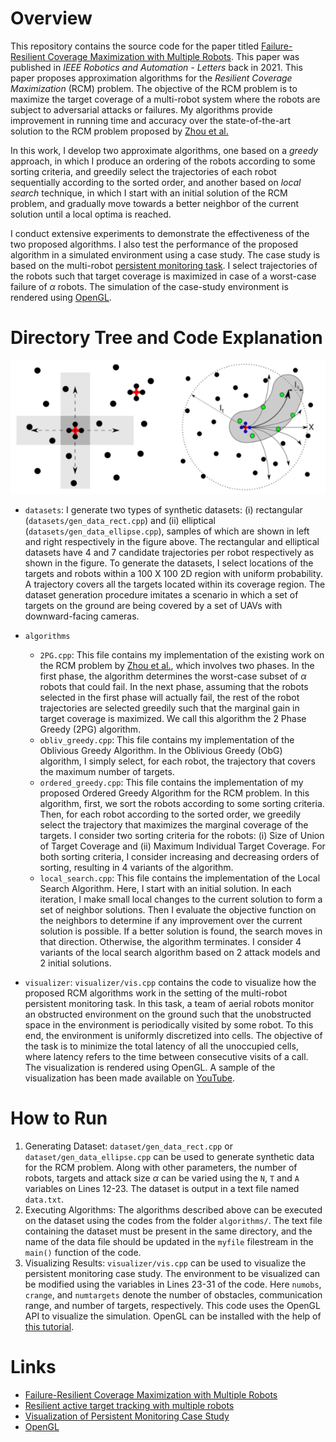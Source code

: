 # Overview
This repository contains the source code for the paper titled [Failure-Resilient Coverage Maximization with Multiple Robots](https://arxiv.org/pdf/2007.02204.pdf). This paper was published in _IEEE Robotics and Automation - Letters_ back in 2021. This paper proposes approximation algorithms for the _Resilient Coverage Maximization_ (RCM) problem. The objective of the RCM problem is to maximize the target coverage of a multi-robot system where the robots are subject to adversarial attacks or failures. My algorithms provide improvement in running time and accuracy over the state-of-the-art solution to the RCM problem proposed by [Zhou et al.](https://ieeexplore.ieee.org/document/8534468) 

In this work, I develop two approximate algorithms, one based on a _greedy_ approach, in which I produce an ordering of the robots according to some sorting criteria, and greedily select the trajectories of each robot sequentially according to the sorted order, and another based on _local search_ technique, in which I start with an initial solution of the RCM problem, and gradually move towards a better neighbor of the current solution until a local optima is reached.

I conduct extensive experiments to demonstrate the effectiveness of the two proposed algorithms. I also test the performance of the proposed algorithm in a simulated environment using a case study. The case study is based on the multi-robot [persistent monitoring task](https://ieeexplore.ieee.org/abstract/document/8815211). I select trajectories of the robots such that target coverage is maximized in case of a worst-case failure of $\alpha$ robots. The simulation of the case-study environment is rendered using [OpenGL](https://open.gl/).



# Directory Tree and Code Explanation

<p align="center">
<img src="https://github.com/ieranik/rcm/blob/main/dataset.png">

* `datasets`: I generate two types of synthetic datasets: (i) rectangular (`datasets/gen_data_rect.cpp`) and (ii) elliptical (`datasets/gen_data_ellipse.cpp`), samples of which are shown in left and right respectively in the figure above. The rectangular and elliptical datasets have 4 and 7 candidate trajectories per robot respectively as shown in the figure. To generate the datasets, I select locations of the targets and robots within a 100 X 100 2D region with uniform probability. A trajectory covers all the targets located within its coverage region. The dataset generation procedure imitates a scenario in which a set of targets on the ground are being covered by a set of UAVs with downward-facing cameras.

* `algorithms`
  * `2PG.cpp`: This file contains my implementation of the existing work on the RCM problem by [Zhou et al.](https://ieeexplore.ieee.org/document/8534468), which involves two phases. In the first phase, the algorithm determines the worst-case subset of $\alpha$ robots that could fail. In the next phase, assuming that the robots selected in the first phase will actually fail, the rest of the robot trajectories are selected greedily such that the marginal gain in target coverage is maximized. We call this algorithm the 2 Phase Greedy (2PG) algorithm.
  * `obliv_greedy.cpp`: This file contains my implementation of the Oblivious Greedy Algorithm. In the Oblivious Greedy (ObG) algorithm, I simply select, for each robot, the trajectory that covers the maximum number of targets. 
  * `ordered_greedy.cpp`: This file contains the implementation of my proposed Ordered Greedy Algorithm for the RCM problem. In this algorithm, first, we sort the robots according to some sorting criteria. Then, for each robot according to the sorted order, we greedily select the trajectory that maximizes the marginal coverage of the targets. I consider two sorting criteria for the robots: (i) Size of Union of Target Coverage and (ii) Maximum Individual Target Coverage. For both sorting criteria, I consider increasing and decreasing orders of sorting, resulting in 4 variants of the algorithm.
  * `local_search.cpp`: This file contains the implementation of the Local Search Algorithm. Here, I start with an initial solution. In each iteration, I make small local changes to the current solution to form a set of neighbor solutions. Then I evaluate the objective function on the neighbors to determine if any improvement over the current solution is possible. If a better solution is found, the search moves in that direction. Otherwise, the algorithm terminates. I consider 4 variants of the local search algorithm based on 2 attack models and 2 initial solutions.

* `visualizer`: `visualizer/vis.cpp` contains the code to visualize how the proposed RCM algorithms work in the setting of the multi-robot persistent monitoring task. In this task, a team of aerial robots monitor an obstructed environment on the ground such that the unobstructed space in the environment is periodically visited by some robot. To this end, the environment is uniformly discretized into cells. The objective of the task is to minimize the total latency of all the unoccupied cells, where latency refers to the time between consecutive visits of a call. The visualization is rendered using OpenGL. A sample of the visualization has been made available on [YouTube](https://www.youtube.com/watch?v=XdQ5h5aOMAA&ab_channel=MdIshat-E-Rabban).


# How to Run

1. Generating Dataset: `dataset/gen_data_rect.cpp` or `dataset/gen_data_ellipse.cpp` can be used to generate synthetic data for the RCM problem. Along with other parameters, the number of robots, targets and attack size $\alpha$ can be varied using the `N`, `T` and `A` variables on Lines 12-23. The dataset is output in a text file named `data.txt`.
2. Executing Algorithms: The algorithms described above can be executed on the dataset using the codes from the folder `algorithms/`. The text file containing the dataset must be present in the same directory, and the name of the data file should be updated in the `myfile` filestream in the `main()` function of the code. 
3. Visualizing Results: `visualizer/vis.cpp` can be used to visualize the persistent monitoring case study. The environment to be visualized can be modified using the variables in Lines 23-31 of the code. Here `numobs`, `crange`, and `numtargets` denote the number of obstacles, communication range, and number of targets, respectively. This code uses the OpenGL API to visualize the simulation. OpenGL can be installed with the help of [this tutorial](https://www.opengl-tutorial.org/beginners-tutorials/tutorial-1-opening-a-window/).


# Links

* [Failure-Resilient Coverage Maximization with Multiple Robots](https://arxiv.org/pdf/2007.02204.pdf)
* [Resilient active target tracking with multiple robots](https://ieeexplore.ieee.org/document/8534468)
* [Visualization of Persistent Monitoring Case Study](https://www.youtube.com/watch?v=XdQ5h5aOMAA&ab_channel=MdIshat-E-Rabban)
* [OpenGL](https://open.gl/)


